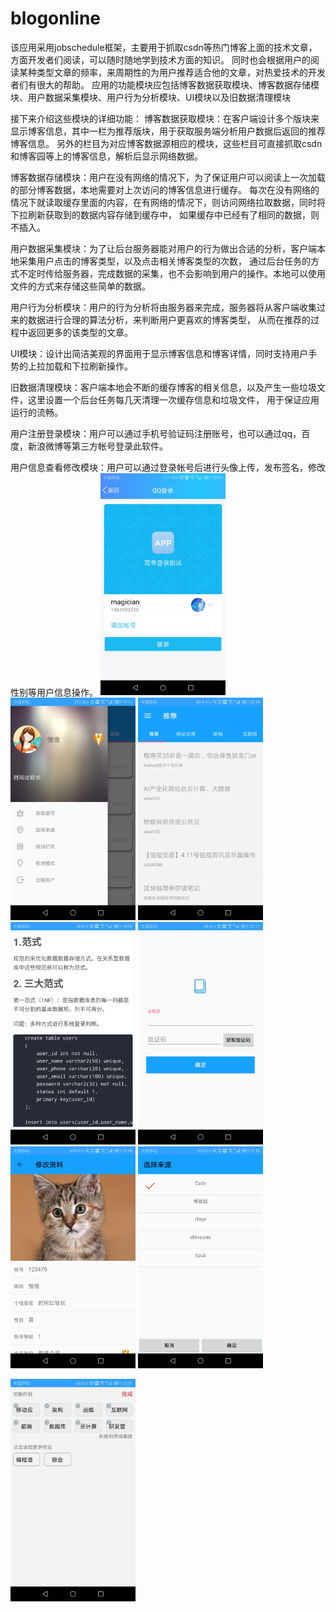 # blogonline
该应用采用jobschedule框架，主要用于抓取csdn等热门博客上面的技术文章，方面开发者们阅读，可以随时随地学到技术方面的知识。
同时也会根据用户的阅读某种类型文章的频率，来周期性的为用户推荐适合他的文章，对热爱技术的开发者们有很大的帮助。
应用的功能模块应包括博客数据获取模块、博客数据存储模块、用户数据采集模块、用户行为分析模块、UI模块以及旧数据清理模块

接下来介绍这些模块的详细功能：
博客数据获取模块：在客户端设计多个版块来显示博客信息，其中一栏为推荐版块，用于获取服务端分析用户数据后返回的推荐博客信息。
另外的栏目为对应博客数据源相应的模块，这些栏目可直接抓取csdn和博客园等上的博客信息，解析后显示网络数据。

博客数据存储模块：用户在没有网络的情况下，为了保证用户可以阅读上一次加载的部分博客数据，本地需要对上次访问的博客信息进行缓存。
每次在没有网络的情况下就读取缓存里面的内容，在有网络的情况下，则访问网络拉取数据，同时将下拉刷新获取到的数据内容存储到缓存中，
如果缓存中已经有了相同的数据，则不插入。

用户数据采集模块：为了让后台服务器能对用户的行为做出合适的分析，客户端本地采集用户点击的博客类型，以及点击相关博客类型的次数，
通过后台任务的方式不定时传给服务器，完成数据的采集，也不会影响到用户的操作。本地可以使用文件的方式来存储这些简单的数据。

用户行为分析模块：用户的行为分析将由服务器来完成，服务器将从客户端收集过来的数据进行合理的算法分析，来判断用户更喜欢的博客类型，
从而在推荐的过程中返回更多的该类型的文章。

UI模块：设计出简洁美观的界面用于显示博客信息和博客详情，同时支持用户手势的上拉加载和下拉刷新操作。

旧数据清理模块：客户端本地会不断的缓存博客的相关信息，以及产生一些垃圾文件，这里设置一个后台任务每几天清理一次缓存信息和垃圾文件，
用于保证应用运行的流畅。

用户注册登录模块：用户可以通过手机号验证码注册账号，也可以通过qq，百度，新浪微博等第三方帐号登录此软件。

用户信息查看修改模块：用户可以通过登录帐号后进行头像上传，发布签名，修改性别等用户信息操作。
<img src="https://github.com/androidmianbizhe/blogonline/blob/master/screen_cut/QQ%E7%AC%AC%E4%B8%89%E6%96%B9%E7%99%BB%E5%BD%95.jpg" width="200" alt="第三方登录" />
<img src="https://github.com/androidmianbizhe/blogonline/blob/master/screen_cut/%E4%BE%A7%E8%BE%B9%E6%A0%8F.jpg" width="200" alt="侧边栏" />
<img src="https://github.com/androidmianbizhe/blogonline/blob/master/screen_cut/%E5%8D%9A%E5%AE%A2%E6%8E%A8%E8%8D%90.jpg" width="200" alt="博客推荐" />
<img src="https://github.com/androidmianbizhe/blogonline/blob/master/screen_cut/%E5%8D%9A%E5%AE%A2%E8%AF%A6%E6%83%85.jpg" width="200" alt="博客详情" />
<img src="https://github.com/androidmianbizhe/blogonline/blob/master/screen_cut/%E7%9F%AD%E4%BF%A1%E6%B3%A8%E5%86%8C.jpg" width="200" alt="短信注册" />
<img src="https://github.com/androidmianbizhe/blogonline/blob/master/screen_cut/%E7%94%A8%E6%88%B7%E8%AF%A6%E6%83%85.jpg" width="200" alt="用户详情" />
<img src="https://github.com/androidmianbizhe/blogonline/blob/master/screen_cut/%E9%80%89%E6%8B%A9%E5%8D%9A%E5%AE%A2%E5%B9%B3%E5%8F%B0.jpg" width="200" alt="博客平台" />

<img src="https://github.com/androidmianbizhe/blogonline/blob/master/screen_cut/%E9%80%89%E6%8B%A9%E5%8D%9A%E5%AE%A2%E7%B1%BB%E5%9E%8B.jpg" width="200" alt="博客类型" />

